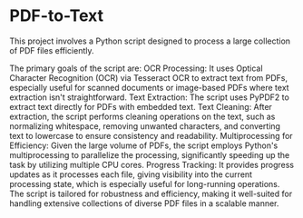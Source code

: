 # PDF-to-Text
This project involves a Python script designed to process a large collection of PDF files efficiently. 

The primary goals of the script are:
OCR Processing: It uses Optical Character Recognition (OCR) via Tesseract OCR to extract text from PDFs, especially useful for scanned documents or image-based PDFs where text extraction isn't straightforward.
Text Extraction: The script uses PyPDF2 to extract text directly for PDFs with embedded text.
Text Cleaning: After extraction, the script performs cleaning operations on the text, such as normalizing whitespace, removing unwanted characters, and converting text to lowercase to ensure consistency and readability.
Multiprocessing for Efficiency: Given the large volume of PDFs, the script employs Python's multiprocessing to parallelize the processing, significantly speeding up the task by utilizing multiple CPU cores.
Progress Tracking: It provides progress updates as it processes each file, giving visibility into the current processing state, which is especially useful for long-running operations.
The script is tailored for robustness and efficiency, making it well-suited for handling extensive collections of diverse PDF files in a scalable manner.
